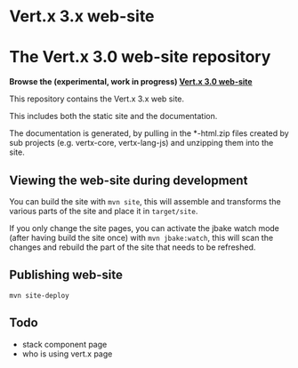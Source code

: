 # Vert.x 3.x web-site

# The Vert.x 3.0 web-site repository

**Browse the (experimental, work in progress) [Vert.x 3.0 web-site](http://vert-x3.github.io/)**

This repository contains the Vert.x 3.x web site.

This includes both the static site and the documentation.

The documentation is generated, by pulling in the *-html.zip files created by sub projects (e.g. vertx-core, vertx-lang-js)
and unzipping them into the site.

## Viewing the web-site during development

You can build the site with `mvn site`, this will assemble and transforms the various parts of the site and place
it in `target/site`.

If you only change the site pages, you can activate the jbake watch mode (after having build the site once) with
`mvn jbake:watch`, this will scan the changes and rebuild the part of the site that needs to be refreshed.

## Publishing web-site

```
mvn site-deploy
```

## Todo

- stack component page
- who is using vert.x page
